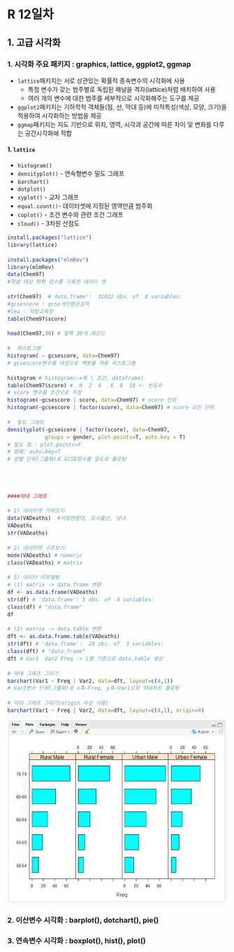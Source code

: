 # R 12일차

## 1. 고급 시각화

### 1. 시각화 주요 패키지 : graphics, lattice, ggplot2, ggmap

- `lattice`패키지는 서로 상관있는 확률적 종속변수의 시각화에 사용
  - 특정 변수가 갖는 범주별로 독립된 패널을 격자(lattice)처럼 배치하여 사용
  - 여러 개의  변수에 대한 범주를 세부적으로 시각화해주는 도구를 제공
- `ggplot2`패키지는 기하학적 객체들(점, 선, 막대 등)에 미적특성(색상, 모양, 크기)을 적용하여 시각화하는 방법을 제공
- `ggmap`패키지는 지도 기반으로 위치, 영역, 시각과 공간에 따른 차이 및 변화를 다루는 공간시각화에 적합

#### 1. `lattice`

- `histogram()`
- `densityplot()` - 연속형변수 밀도 그래프
- `barchart()`
- `dotplot()`
- `xyplot()` - 교차 그래프
- `equal.count()`- 데이터셋에 지정된 영역만큼 범주화
- `coplot()` - 조건 변수와 관련 조건 그래프
- `cloud()` - 3차원 산점도

```R
install.packages("lattice")
library(lattice)

install.packages("mlmRev")
library(mlmRev)
data(Chem97)
#학생 대상 화확 점수를 기록한 데이터 셋

str(Chem97)  # data.frame':  31022 obs. of  8 variables:
#gcsescore : gcse개인평균성적
#lea : 지방교육청
table(Chem97$score)

head(Chem97,30) # 앞쪽 30개 레코드 

#  히스토그램 
histogram( ~ gcsescore, data=Chem97) 
# gcsescore변수를 대상으로 백분율 적용 히스토그램

histogram # histogram(~x축 | 조건, dataframe)
table(Chem97$score) #  0  2  4   6  8  10 <- 빈도수
# score 변수를 조건으로 지정 
histogram(~gcsescore | score, data=Chem97) # score 단위 
histogram(~gcsescore | factor(score), data=Chem97) # score 요인 단위

#  밀도 그래프 
densityplot(~gcsescore | factor(score), data=Chem97, 
            groups = gender, plot.points=T, auto.key = T) 
# 밀도 점 : plot.points=F
# 범례: auto.key=T
# 성별 단위(그룹화)로 GCSE점수를 밀도로 플로팅   




####막대 그래프 

# 1) 데이터셋 가져오기
data(VADeaths)  #사망연령대, 도시출신, 남녀
VADeaths
str(VADeaths)

# 2) 데이터셋 구조보기
mode(VADeaths) # numeric
class(VADeaths) # matrix

# 3) 데이터 리모델링
# (1) matrix -> data.frame 변환
df <- as.data.frame(VADeaths)
str(df) # 'data.frame':	5 obs. of  4 variables:
class(df) # "data.frame"
df 

# (2) matrix -> data.table 변환
dft <- as.data.frame.table(VADeaths)
str(dft) # 'data.frame':  20 obs. of  3 variables:
class(dft) # "data.frame"
dft # Var1  Var2 Freq -> 1열 기준으로 data.table 생성

# 막대 그래프 그리기 
barchart(Var1 ~ Freq | Var2, data=dft, layout=c(4,1))
# Var2변수 단위(그룹화)로 x축-Freq, y축-Var1으로 막대차트 플로팅

# 막대 그래프 그리기(origin 속성 사용)
barchart(Var1 ~ Freq | Var2, data=dft, layout=c(4,1), origin=0)
```

![1569309877656](assets/1569309877656.png)

### 2. 이산변수 시각화 : barplot(), dotchart(), pie()

### 3. 연속변수 시각화 : boxplot(), hist(), plot()





